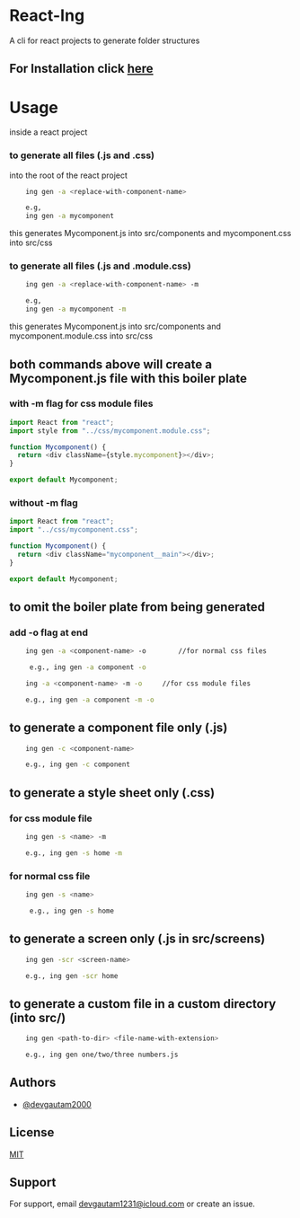 # React-Ing

A cli for react projects to generate folder structures

## For Installation click [here](https://github.com/DevGautam2000/React_Ing/blob/master/usage.md)

# Usage

inside a react project

### to generate all files (.js and .css)

into the root of the react project

```bash
    ing gen -a <replace-with-component-name>

    e.g,
    ing gen -a mycomponent
```

this generates Mycomponent.js into src/components
and mycomponent.css into src/css

### to generate all files (.js and .module.css)

```bash
    ing gen -a <replace-with-component-name> -m

    e.g,
    ing gen -a mycomponent -m
```

this generates Mycomponent.js into src/components
and mycomponent.module.css into src/css

## both commands above will create a Mycomponent.js file with this boiler plate

### with -m flag for css module files

```javascript
import React from "react";
import style from "../css/mycomponent.module.css";

function Mycomponent() {
  return <div className={style.mycomponent}></div>;
}

export default Mycomponent;
```

### without -m flag

```javascript
import React from "react";
import "../css/mycomponent.css";

function Mycomponent() {
  return <div className="mycomponent__main"></div>;
}

export default Mycomponent;
```

## to omit the boiler plate from being generated

### add -o flag at end

```bash
    ing gen -a <component-name> -o        //for normal css files

     e.g., ing gen -a component -o
```

```bash
    ing -a <component-name> -m -o     //for css module files

    e.g., ing gen -a component -m -o
```

## to generate a component file only (.js)

```bash
    ing gen -c <component-name>

    e.g., ing gen -c component
```

## to generate a style sheet only (.css)

### for css module file

```bash
    ing gen -s <name> -m

    e.g., ing gen -s home -m
```

### for normal css file

```bash
    ing gen -s <name>

     e.g., ing gen -s home
```

## to generate a screen only (.js in src/screens)

```bash
    ing gen -scr <screen-name>

    e.g., ing gen -scr home
```

## to generate a custom file in a custom directory (into src/)

```bash
    ing gen <path-to-dir> <file-name-with-extension>

    e.g., ing gen one/two/three numbers.js
```

## Authors

- [@devgautam2000](https://www.github.com/devgautam2000)

## License

[MIT](https://choosealicense.com/licenses/mit/)

## Support

For support, email devgautam1231@icloud.com or create an issue.
